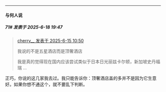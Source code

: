 ﻿
*****

####  与何人说  
##### 71#       发表于 2025-6-18 19:47

<blockquote><a href="httphttps://stage1st.com/2b/forum.php?mod=redirect&amp;goto=findpost&amp;pid=67940717&amp;ptid=2253625" target="_blank">cherry__ 发表于 2025-6-15 10:50</a>

我说的不是五星酒店而是顶奢酒店

我是真的觉得现在国内应该尝试类似于日本日光丽兹卡尔顿，新加坡史丹福瑞 ...</blockquote>
正巧，你说的这几家我去过。我只能告诉你：顶奢酒店盖的多并不是因为它生意好。如果你想不通这个，就不要乱下判断。

